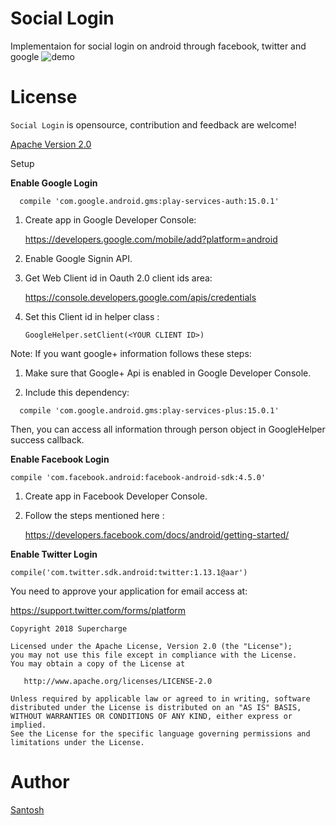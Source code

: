 # Social Login
Implementaion for social login on android through facebook, twitter and google
![demo](https://i.imgsafe.org/bf/bffa688c7c.png)

# License

`Social Login` is opensource, contribution and feedback are welcome!

[Apache Version 2.0](http://www.apache.org/licenses/LICENSE-2.0.html)

Setup

**Enable Google Login**
```
  compile 'com.google.android.gms:play-services-auth:15.0.1'
```

1. Create app in Google Developer Console:

    https://developers.google.com/mobile/add?platform=android

2. Enable Google Signin API.

3. Get Web Client id in Oauth 2.0 client ids area:

    https://console.developers.google.com/apis/credentials

4. Set this Client id in helper class :

    ```
    GoogleHelper.setClient(<YOUR CLIENT ID>)
    ```

Note: If you want google+ information follows these steps:

  1. Make sure that Google+ Api is enabled in Google Developer Console.

  2. Include this dependency:

```
  compile 'com.google.android.gms:play-services-plus:15.0.1'
```

 Then, you can access all information through person object in GoogleHelper success callback.

**Enable Facebook Login**
```
compile 'com.facebook.android:facebook-android-sdk:4.5.0'
```

1. Create app in Facebook Developer Console.

2. Follow the steps mentioned here :

   https://developers.facebook.com/docs/android/getting-started/


**Enable Twitter Login**
```
compile('com.twitter.sdk.android:twitter:1.13.1@aar')
```

You need to approve your application for email access at:

   https://support.twitter.com/forms/platform

```
Copyright 2018 Supercharge

Licensed under the Apache License, Version 2.0 (the "License");
you may not use this file except in compliance with the License.
You may obtain a copy of the License at

   http://www.apache.org/licenses/LICENSE-2.0

Unless required by applicable law or agreed to in writing, software
distributed under the License is distributed on an "AS IS" BASIS,
WITHOUT WARRANTIES OR CONDITIONS OF ANY KIND, either express or implied.
See the License for the specific language governing permissions and
limitations under the License.
```
# Author

[Santosh](https://github.com/santoshhiremani)   
